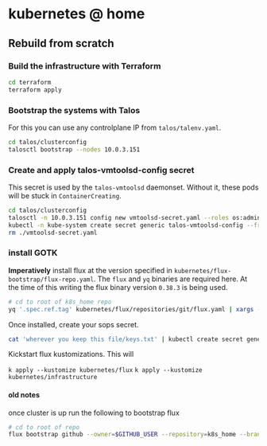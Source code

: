 # kubernetes @ home

## Rebuild from scratch

### Build the infrastructure with Terraform

```bash
cd terraform
terraform apply
```

### Bootstrap the systems with Talos

For this you can use any controlplane IP from `talos/talenv.yaml`.

```bash
cd talos/clusterconfig
talosctl bootstrap --nodes 10.0.3.151
```

### Create and apply talos-vmtoolsd-config secret

This secret is used by the `talos-vmtoolsd` daemonset. Without it, these pods will be stuck in `ContainerCreating`.

```bash
cd talos/clusterconfig
talosctl -n 10.0.3.151 config new vmtoolsd-secret.yaml --roles os:admin
kubectl -n kube-system create secret generic talos-vmtoolsd-config --from-file=talosconfig=./vmtoolsd-secret.yaml
rm ./vmtoolsd-secret.yaml
```

### install GOTK

**Imperatively** install flux at the version specified in `kubernetes/flux-bootstrap/flux-repo.yaml`. The `flux` and `yq` binaries are required here. At the time of this writing the flux binary version `0.38.3` is being used.

```bash
# cd to root of k8s_home repo
yq '.spec.ref.tag' kubernetes/flux/repositories/git/flux.yaml | xargs -I{} flux install --components-extra=image-reflector-controller,image-automation-controller --version={} --export | kubectl apply -f -
```

Once installed, create your sops secret.

```bash
cat 'wherever you keep this file/keys.txt' | kubectl create secret generic sops-age --namespace=flux-system --from-file=age.agekey=/dev/stdin
```

Kickstart flux kustomizations. This will

`k apply --kustomize kubernetes/flux`
`k apply --kustomize kubernetes/infrastructure`

#### old notes

once cluster is up run the following to bootstrap flux

```bash
# cd to root of repo
flux bootstrap github --owner=$GITHUB_USER --repository=k8s_home --branch=main --path=clusters/production --personal=true --reconcile=true
```
